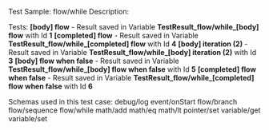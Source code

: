 Test Sample: flow/while
Description: 

Tests:
	**[body] flow** - Result saved in Variable **TestResult_flow/while_[body] flow** with Id **1**
	**[completed] flow** - Result saved in Variable **TestResult_flow/while_[completed] flow** with Id **4**
	**[body] iteration (2)** - Result saved in Variable **TestResult_flow/while_[body] iteration (2)** with Id **3**
	**[body] flow when false** - Result saved in Variable **TestResult_flow/while_[body] flow when false** with Id **5**
	**[completed] flow when false** - Result saved in Variable **TestResult_flow/while_[completed] flow when false** with Id **6**

Schemas used in this test case:
	debug/log
	event/onStart
	flow/branch
	flow/sequence
	flow/while
	math/add
	math/eq
	math/lt
	pointer/set
	variable/get
	variable/set
